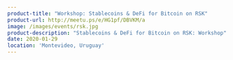 ```yaml
---
product-title: "Workshop: Stablecoins & DeFi for Bitcoin on RSK"
product-url: http://meetu.ps/e/HG1pf/DBVKM/a
image: /images/events/rsk.jpg
product-description: "Stablecoins & DeFi for Bitcoin on RSK: Workshop"  
date: 2020-01-29
location: 'Montevideo, Uruguay'
---
```

